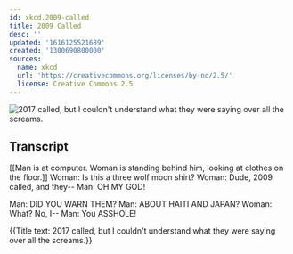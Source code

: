 ```yaml
---
id: xkcd.2009-called
title: 2009 Called
desc: ''
updated: '1616125521689'
created: '1300690800000'
sources:
  name: xkcd
  url: 'https://creativecommons.org/licenses/by-nc/2.5/'
  license: Creative Commons 2.5
---
```

![2017 called, but I couldn't understand what they were saying over all the screams.](https://imgs.xkcd.com/comics/2009_called.png)

## Transcript
[[Man is at computer. Woman is standing behind him, looking at clothes on the floor.]]
Woman: Is this a three wolf moon shirt?
Woman: Dude, 2009 called, and they--
Man: OH MY GOD!

Man: DID YOU WARN THEM?
Man: ABOUT HAITI AND JAPAN?
Woman: What? No, I--
Man: You ASSHOLE!

{{Title text: 2017 called, but I couldn't understand what they were saying over all the screams.}}
